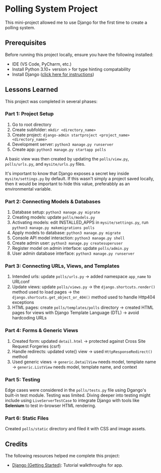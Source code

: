 # Polling System Project

This mini-project allowed me to use Django for the first time to create a polling system.

## Prerequisites

Before running this project locally, ensure you have the following installed:

* IDE (VS Code, PyCharm, etc.)
* Install Python 3.10+ version > for type hinting compatability
* Install Django ([click here for instructions](https://www.djangoproject.com/))

## Lessons Learned

This project was completed in several phases:

### Part 1: Project Setup

1. Go to root directory
2. Create subfolder: `mkdir <directory_name>`
3. Create project: `django-admin startproject <project_name> <directory_name>`
4. Development server: `python3 manage.py runserver`
5. Create app: `python3 manage.py startapp polls`

A basic view was then created by updating the `polls/view.py`, `polls/urls.py`, and `mysite/urls.py` files.

It's important to know that Django exposes a secret key inside `mysite/settings.py` by default. If this wasn't simply a project saved locally, then it would be important to hide this value, preferabbly as an environmental variable. 

### Part 2: Connecting Models & Databases

1. Database setup: `python3 manage.py migrate`
2. Creating models: update `polls/models.py`
3. Activating models: edit INSTALLED_APPS in `mysite/settings.py`, run `python3 manage.py makemigrations polls`
4. Apply models to database: `python3 manage.py migrate`
5. Console API model interaction: `python3 manage.py shell`
6. Create admin user: `python3 manage.py createsuperuser`
7. Register model on admin interface: update `polls/admin.py`
8. User admin database interface: `python3 manage.py runserver`

### Part 3: Connecting URLs, Views, and Templates

1. Intended urls: update `polls/urls.py` -> added namespace `app_name` to URLconf
2. Update views: update `polls/views.py` -> the `django.shortcuts.render()` method used to load pages -> the `django.shortcuts.get_object_or_404()` method used to handle Http404 exceptions
3. HTML pages: create `polls/templates/polls` directory -> created HTML pages for views with Django Template Language (DTL) -> avoid hardcoding URLs

### Part 4: Forms & Generic Views

1. Created form: updated `detail.html` -> protected against Cross Site Request Forgeries (csrf)
2. Handle redirects: updated vote() view -> used `HttpResponseRedirect()` method
3. Used generic views -> `generic.DetailView` needs model, template name -> `generic.ListView` needs model, template name, and context

### Part 5: Testing

Edge cases were considered in the `polls/tests.py` file using Dgango's built-in test module. Testing was limited. Diving deeper into testing might include using `LiveServerTestCase` to integrate Django with tools like **Selenium** to test in-browser HTML rendering.

### Part 6: Static Files

Created `polls/static` directory and filed it with CSS and image assets.

## Credits

The following resources helped me complete this project:

* [Django (Getting Started)](https://docs.djangoproject.com/en/5.2/intro/): Tutorial walkthroughs for app.